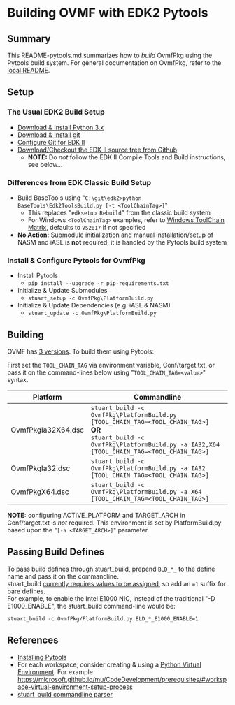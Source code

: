 # Building OVMF with EDK2 Pytools

## Summary

This README-pytools.md summarizes how to _build_ OvmfPkg using the Pytools build system.  For general documentation on OvmfPkg, refer to the [local README](./README).

## Setup

### The Usual EDK2 Build Setup

* [Download & Install Python 3.x](https://www.python.org/downloads/)
* [Download & Install git](https://git-scm.com/download/)
* [Configure Git for EDK II](https://github.com/tianocore/tianocore.github.io/wiki/Windows-systems#github-help)
* [Download/Checkout the EDK II source tree from Github](https://github.com/tianocore/tianocore.github.io/wiki/Windows-systems#download)
  * **NOTE:** Do _not_ follow the EDK II Compile Tools and Build instructions, see below...

### Differences from EDK Classic Build Setup

* Build BaseTools using "`C:\git\edk2>python BaseTools\Edk2ToolsBuild.py [-t <ToolChainTag>]`"
  * This replaces "`edksetup Rebuild`" from the classic build system
  * For Windows `<ToolChainTag>` examples, refer to [Windows ToolChain Matrix](https://github.com/tianocore/tianocore.github.io/wiki/Windows-systems-ToolChain-Matrix), defaults to `VS2017` if not specified
* **No Action:** Submodule initialization and manual installation/setup of NASM and iASL is __not__ required, it is handled by the Pytools build system

### Install & Configure Pytools for OvmfPkg

* Install Pytools
  * `pip install --upgrade -r pip-requirements.txt`
* Initialize & Update Submodules
  * `stuart_setup -c OvmfPkg\PlatformBuild.py`
* Initialize & Update Dependencies (e.g. iASL & NASM)
  * `stuart_update -c OvmfPkg\PlatformBuild.py`

## Building

OVMF has [3 versions](https://github.com/tianocore/tianocore.github.io/wiki/How-to-build-OVMF#choosing-which-version-of-ovmf-to-build).  To build them using Pytools:

First set the `TOOL_CHAIN_TAG` via environment variable, Conf/target.txt, or pass it on the command-lines below using "`TOOL_CHAIN_TAG=<value>`" syntax.

| Platform | Commandline |
| -------- | ----------- |
| OvmfPkgIa32X64.dsc | `stuart_build -c OvmfPkg\PlatformBuild.py [TOOL_CHAIN_TAG=<TOOL_CHAIN_TAG>]`<BR>__OR__<BR>`stuart_build -c OvmfPkg\PlatformBuild.py -a IA32,X64 [TOOL_CHAIN_TAG=<TOOL_CHAIN_TAG>]`         |
| OvmfPkgIa32.dsc    | `stuart_build -c OvmfPkg\PlatformBuild.py -a IA32 [TOOL_CHAIN_TAG=<TOOL_CHAIN_TAG>]` |
| OvmfPkgX64.dsc     | `stuart_build -c OvmfPkg\PlatformBuild.py -a X64 [TOOL_CHAIN_TAG=<TOOL_CHAIN_TAG>]`  |

__NOTE:__  configuring ACTIVE_PLATFORM and TARGET_ARCH in Conf/target.txt is _not_ required.  This environment is set by PlatformBuild.py based upon the "```[-a <TARGET_ARCH>]```" parameter.

## Passing Build Defines

To pass build defines through stuart_build, prepend `BLD_*_` to the define name and pass it on the commandline.  
stuart_build [currently requires values to be assigned](https://github.com/tianocore/edk2-pytool-extensions/issues/128), so add an `=1` suffix for bare defines.  
For example, to enable the Intel E1000 NIC, instead of the traditional "-D E1000_ENABLE", the stuart_build command-line would be:

`stuart_build -c OvmfPkg/PlatformBuild.py BLD_*_E1000_ENABLE=1`

## References

* [Installing Pytools](https://github.com/tianocore/edk2-pytool-extensions/blob/master/docs/using.md#installing)
* For each workspace, consider creating & using a [Python Virtual Environment](https://docs.python.org/3/library/venv.html).  For example <https://microsoft.github.io/mu/CodeDevelopment/prerequisites/#workspace-virtual-environment-setup-process>
* [stuart_build commandline parser](https://github.com/tianocore/edk2-pytool-extensions/blob/56f6a7aee09995c2f22da4765e8b0a29c1cbf5de/edk2toolext/edk2_invocable.py#L109)
